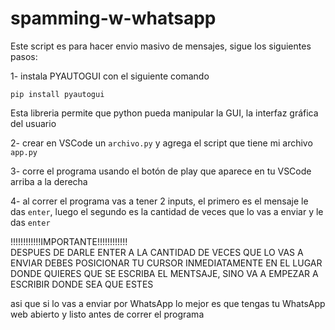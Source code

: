# spamming-w-whatsapp

Este script es para hacer envio masivo de mensajes, sigue los siguientes pasos:

1- instala PYAUTOGUI con el siguiente comando

```
pip install pyautogui
```

Esta libreria permite que python pueda manipular la GUI, la interfaz gráfica del usuario

2- crear en VSCode un ```archivo.py``` y agrega el script que tiene mi archivo ```app.py```

3- corre el programa usando el botón de play que aparece en tu VSCode arriba a la derecha

4- al correr el programa vas a tener 2 inputs, el primero es el mensaje le das ```enter```, luego el segundo es la cantidad de veces que lo vas a enviar y le das ```enter```

!!!!!!!!!!!!IMPORTANTE!!!!!!!!!!!!<br />
DESPUES DE DARLE ENTER A LA CANTIDAD DE VECES QUE LO VAS A ENVIAR DEBES POSICIONAR TU CURSOR INMEDIATAMENTE EN EL LUGAR DONDE QUIERES QUE SE ESCRIBA EL MENTSAJE, SINO VA A EMPEZAR A ESCRIBIR DONDE SEA QUE ESTES

asi que si lo vas a enviar por WhatsApp lo mejor es que tengas tu WhatsApp web abierto y listo antes de correr el programa

